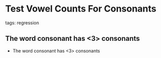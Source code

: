 # Test Vowel Counts For Consonants

tags: regression

## The word consonant has <3> consonants

* The word consonant has <3> consonants

